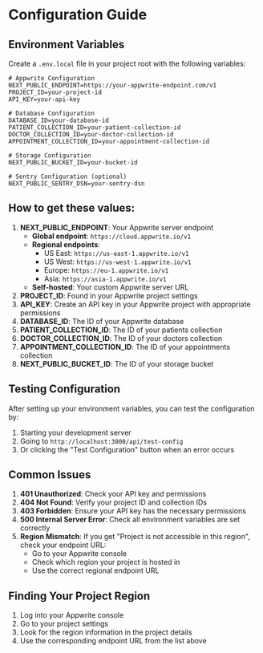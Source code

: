# Configuration Guide

## Environment Variables

Create a `.env.local` file in your project root with the following variables:

```env
# Appwrite Configuration
NEXT_PUBLIC_ENDPOINT=https://your-appwrite-endpoint.com/v1
PROJECT_ID=your-project-id
API_KEY=your-api-key

# Database Configuration
DATABASE_ID=your-database-id
PATIENT_COLLECTION_ID=your-patient-collection-id
DOCTOR_COLLECTION_ID=your-doctor-collection-id
APPOINTMENT_COLLECTION_ID=your-appointment-collection-id

# Storage Configuration
NEXT_PUBLIC_BUCKET_ID=your-bucket-id

# Sentry Configuration (optional)
NEXT_PUBLIC_SENTRY_DSN=your-sentry-dsn
```

## How to get these values:

1. **NEXT_PUBLIC_ENDPOINT**: Your Appwrite server endpoint
   - **Global endpoint**: `https://cloud.appwrite.io/v1`
   - **Regional endpoints**: 
     - US East: `https://us-east-1.appwrite.io/v1`
     - US West: `https://us-west-1.appwrite.io/v1`
     - Europe: `https://eu-1.appwrite.io/v1`
     - Asia: `https://asia-1.appwrite.io/v1`
   - **Self-hosted**: Your custom Appwrite server URL
2. **PROJECT_ID**: Found in your Appwrite project settings
3. **API_KEY**: Create an API key in your Appwrite project with appropriate permissions
4. **DATABASE_ID**: The ID of your Appwrite database
5. **PATIENT_COLLECTION_ID**: The ID of your patients collection
6. **DOCTOR_COLLECTION_ID**: The ID of your doctors collection
7. **APPOINTMENT_COLLECTION_ID**: The ID of your appointments collection
8. **NEXT_PUBLIC_BUCKET_ID**: The ID of your storage bucket

## Testing Configuration

After setting up your environment variables, you can test the configuration by:

1. Starting your development server
2. Going to `http://localhost:3000/api/test-config`
3. Or clicking the "Test Configuration" button when an error occurs

## Common Issues

1. **401 Unauthorized**: Check your API key and permissions
2. **404 Not Found**: Verify your project ID and collection IDs
3. **403 Forbidden**: Ensure your API key has the necessary permissions
4. **500 Internal Server Error**: Check all environment variables are set correctly
5. **Region Mismatch**: If you get "Project is not accessible in this region", check your endpoint URL:
   - Go to your Appwrite console
   - Check which region your project is hosted in
   - Use the correct regional endpoint URL

## Finding Your Project Region

1. Log into your Appwrite console
2. Go to your project settings
3. Look for the region information in the project details
4. Use the corresponding endpoint URL from the list above 